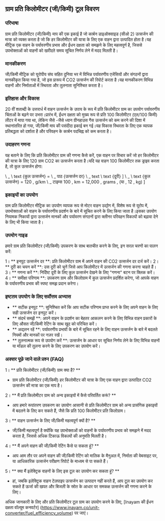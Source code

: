 ## ग्राम प्रति किलोमीटर (जी/किमी) टूल विवरण

### परिभाषा
ग्राम प्रति किलोमीटर (जी/किमी) माप की एक इकाई है जो कार्बन डाइऑक्साइड (सीओ 2) उत्सर्जन की मात्रा को व्यक्त करता है जो कि हर किलोमीटर की यात्रा के लिए एक वाहन द्वारा उत्पादित होता है।यह मीट्रिक एक वाहन के पर्यावरणीय प्रभाव और ईंधन दक्षता को समझने के लिए महत्वपूर्ण है, जिससे उपभोक्ताओं को वाहनों को खरीदते समय सूचित निर्णय लेने में मदद मिलती है।

### मानकीकरण
जी/किमी मीट्रिक को यूरोपीय संघ सहित दुनिया भर में विभिन्न पर्यावरणीय एजेंसियों और संगठनों द्वारा मानकीकृत किया गया है, जो इस प्रारूप में CO2 उत्सर्जन की रिपोर्ट करता है।यह मानकीकरण विभिन्न वाहनों और निर्माताओं में स्थिरता और तुलनाता सुनिश्चित करता है।

### इतिहास और विकास
20 वीं शताब्दी के उत्तरार्ध में वाहन उत्सर्जन के उपाय के रूप में प्रति किलोमीटर ग्राम का उपयोग पर्यावरणीय चिंताओं के बढ़ने पर उभरा।प्रारंभ में, ईंधन दक्षता को मुख्य रूप से प्रति 100 किलोमीटर (एल/100 किमी) लीटर में मापा गया था, लेकिन जैसे -जैसे ध्यान ग्रीनहाउस गैस उत्सर्जन को कम करने की दिशा में स्थानांतरित हो गया, जी/किमी माप की पसंदीदा इकाई बन गई।यह विकास स्थिरता के लिए एक व्यापक प्रतिबद्धता को दर्शाता है और परिवहन के कार्बन पदचिह्न को कम करता है।

### उदाहरण गणना
यह बताने के लिए कि प्रति किलोमीटर ग्राम की गणना कैसे करें, एक वाहन पर विचार करें जो हर किलोमीटर की यात्रा के लिए 120 ग्राम CO2 का उत्सर्जन करता है।यदि यह वाहन 100 किलोमीटर तक ड्राइव करता है, तो कुल उत्सर्जन होगा:

\ _
\ text {कुल उत्सर्जन} = \ _ पाठ {उत्सर्जन दर} \ _ text \ text {दूरी}
\]
\ _
\ text {कुल उत्सर्जन} = 120 \, g/km \ _ टाइम्स 100 \, km = 12,000 \, grams \, (या \, 12 \, kg)
\]

### इकाइयों का उपयोग
ग्राम प्रति किलोमीटर मीट्रिक का उपयोग व्यापक रूप से मोटर वाहन उद्योग में, विशेष रूप से यूरोप में, उपभोक्ताओं को वाहन के पर्यावरणीय प्रदर्शन के बारे में सूचित करने के लिए किया जाता है।इसका उपयोग नियामक निकायों द्वारा उत्सर्जन मानकों और पर्यावरण संगठनों द्वारा क्लीनर परिवहन विकल्पों को बढ़ावा देने के लिए भी किया जाता है।

### उपयोग गाइड
हमारे ग्राम प्रति किलोमीटर (जी/किमी) उपकरण के साथ बातचीत करने के लिए, इन सरल चरणों का पालन करें:

1। ** इनपुट उत्सर्जन दर **: प्रति किलोमीटर ग्राम में अपने वाहन की CO2 उत्सर्जन दर दर्ज करें।
2। ** दूरी का चयन करें **: उस दूरी को चुनें जिसे आप किलोमीटर में उत्सर्जन की गणना करना चाहते हैं।
3। ** गणना करें **: निर्दिष्ट दूरी के लिए कुल उत्सर्जन देखने के लिए "गणना" बटन पर क्लिक करें।
4। ** समीक्षा परिणाम **: उपकरण ग्राम और किलोग्राम में कुल उत्सर्जन प्रदर्शित करेगा, जो आपके वाहन के पर्यावरणीय प्रभाव की स्पष्ट समझ प्रदान करेगा।

### इष्टतम उपयोग के लिए सर्वोत्तम अभ्यास
- ** सटीक इनपुट **: सुनिश्चित करें कि आप सटीक परिणाम प्राप्त करने के लिए अपने वाहन के लिए सही उत्सर्जन दर इनपुट करें।
- ** संदर्भ समझें **: अपने वाहन के प्रदर्शन का बेहतर आकलन करने के लिए विभिन्न वाहन प्रकारों के लिए औसत जी/किमी रेटिंग के साथ खुद को परिचित करें।
- ** अद्यतन रहें **: पर्यावरणीय प्रभावों के बारे में सूचित रहने के लिए वाहन उत्सर्जन के बारे में बदलते नियमों और मानकों पर नज़र रखें।
- ** तुलनात्मक रूप से उपयोग करें **: उत्सर्जन के आधार पर सूचित निर्णय लेने के लिए विभिन्न वाहनों या मॉडल की तुलना करने के लिए उपकरण का उपयोग करें।

### अक्सर पूछे जाने वाले प्रश्न (FAQ)

1। ** प्रति किलोमीटर (जी/किमी) ग्राम क्या है? **
- ग्राम प्रति किलोमीटर (जी/किमी) हर किलोमीटर की यात्रा के लिए एक वाहन द्वारा उत्पादित CO2 उत्सर्जन की मात्रा का एक माप है।

2। ** मैं प्रति किलोमीटर ग्राम को अन्य इकाइयों में कैसे परिवर्तित करूं? **
- आप हमारे रूपांतरण उपकरण का उपयोग आसानी से प्रति किलोमीटर ग्राम को अन्य प्रासंगिक इकाइयों में बदलने के लिए कर सकते हैं, जैसे कि प्रति 100 किलोमीटर प्रति किलोग्राम।

3। ** वाहन उत्सर्जन के लिए जी/किमी महत्वपूर्ण क्यों है? **
- जी/किमी महत्वपूर्ण है क्योंकि यह उपभोक्ताओं को वाहनों के पर्यावरणीय प्रभाव को समझने में मदद करता है, जिससे अधिक टिकाऊ विकल्पों की अनुमति मिलती है।

4। ** मैं अपने वाहन की जी/किमी रेटिंग कैसे पा सकता हूं? **
- आप आम तौर पर अपने वाहन की जी/किमी रेटिंग को मालिक के मैनुअल में, निर्माता की वेबसाइट पर, या आधिकारिक उत्सर्जन परीक्षण रिपोर्ट के माध्यम से पा सकते हैं।

5। ** क्या मैं इलेक्ट्रिक वाहनों के लिए इस टूल का उपयोग कर सकता हूं? **
- हां, जबकि इलेक्ट्रिक वाहन टेलपाइप उत्सर्जन का उत्पादन नहीं करते हैं, आप टूल का उपयोग कर सकते हैं ऊर्जा की खपत और बिजली के स्रोत के आधार पर समकक्ष उत्सर्जन की गणना करने के लिए।

अधिक जानकारी के लिए और प्रति किलोमीटर टूल ग्राम का उपयोग करने के लिए, [Inayam की ईंधन दक्षता वॉल्यूम कनवर्टर] (https://www.inayam.co/unit-converter/fuel_efficiency_volume) पर जाएं।